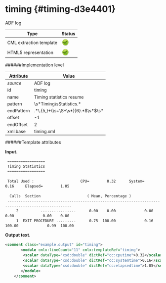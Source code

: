 # timing {#timing-d3e4401}

ADF log


| Type                                                                                                                                                | Status                                                                                                                                              |
|----|----|
| CML extraction template                                                                                                                             | ![](/imgs/Total.png)                                                                                                                                |
| HTML5 representation                                                                                                                                | ![](/imgs/Total.png)                                                                                                                                |

######Implementation level

| Attribute                                                                                                                                           | Value                                                                                                                                               |
|----|----|
| *source*                                                                                                                                            | ADF log                                                                                                                                             |
| id                                                                                                                                                  | timing                                                                                                                                              |
| name                                                                                                                                                | Timing statistics resume                                                                                                                            |
| pattern                                                                                                                                             | \\s\*Timing\\sStatistics.\*                                                                                                                         |
| endPattern                                                                                                                                          | .\*\\.{5,}+(\\s+\\S+\\s\*){6}.\*\$\\s\*\$\\s\*                                                                                                      |
| offset                                                                                                                                              | -1                                                                                                                                                  |
| endOffset                                                                                                                                           | 2                                                                                                                                                   |
| xml:base                                                                                                                                            | timing.xml                                                                                                                                          |

######Template attributes

**Input.**

     =================
     Timing Statistics
     =================
      
     Total Used :                     CPU=        0.32      System=        0.16     Elapsed=        1.05
     
      Calls  Section                     ( Mean, Percentage )
     ---------------------------------------------------------------------------------------------------
         2          ................      0.00    0.00             0.00    0.00             0.00    0.00
         1  EXIT PROCEDURE .........      0.75  100.00             0.16  100.00             0.99  100.00
         
        

**Output text.**

```xml
<comment class="example.output" id="timing">
       <module cmlx:lineCount="11" cmlx:templateRef="timing">
        <scalar dataType="xsd:double" dictRef="cc:cputime">0.32</scalar>
        <scalar dataType="xsd:double" dictRef="cc:systemtime">0.16</scalar>
        <scalar dataType="xsd:double" dictRef="cc:elapsedtime">1.05</scalar>
       </module>  
    </comment>
```
